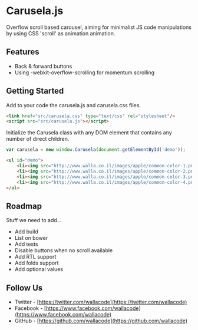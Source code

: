 # Carusela.js

Overflow scroll based carousel, aiming for minimalist JS code manipulations by using CSS 'scroll' as animation animation.

## Features

* Back & forward buttons
* Using -webkit-overflow-scrolling for momentum scrolling

## Getting Started

Add to your code the carusela.js and carusela.css files.

```html
<link href="src/carusela.css" type="text/css" rel="stylesheet"/>
<script src="src/carusela.js"></script>
```

Initialize the Carusela class with any DOM element that contains any number of direct children.

```javascript
var carusela = new window.Carusela(document.getElementById('demo'));
```

```html
<ul id="demo">
    <li><img src="http://www.walla.co.il/images/apple/common-color-1.png" alt="Slide #1">
    <li><img src="http://www.walla.co.il/images/apple/common-color-2.png" alt="Slide #2">
    <li><img src="http://www.walla.co.il/images/apple/common-color-3.png" alt="Slide #3">
    <li><img src="http://www.walla.co.il/images/apple/common-color-4.png" alt="Slide #4">
</ul>
```

## Roadmap

Stuff we need to add...

* Add build
* List on bower
* Add tests
* Disable buttons when no scroll available
* Add RTL support
* Add folds support
* Add optional values

## Follow Us

* Twitter - [https://twitter.com/wallacode](https://twitter.com/wallacode)
* Facebook - [https://www.facebook.com/wallacode](https://www.facebook.com/wallacode)
* GitHub - [https://github.com/wallacode](https://github.com/wallacode)